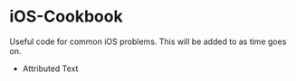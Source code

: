 # iOS-Cookbook
Useful code for common iOS problems. This will be added to as time goes on.

* Attributed Text
